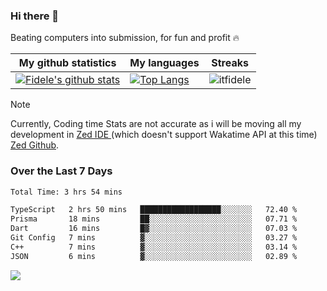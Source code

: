 ### Hi there 👋
<p>Beating computers into submission, for fun and profit 🔥</p>

|My github statistics|My languages|Streaks|
|-|-|-|
|[![Fidele's github stats](https://github-readme-stats.vercel.app/api?username=itfidele&count_private=true&show_icons=true&theme=dark&hide_title=true)](https://github.com/itfidele)|[![Top Langs](https://github-readme-stats.vercel.app/api/top-langs/?username=itfidele&show_icons=true&langs_count=8&theme=dark&layout=compact&hide_title=true)](https://github.com/itfidele)|![itfidele](https://github-readme-streak-stats.herokuapp.com/?user=itfidele&theme=dark)

> [!NOTE]  
> Currently, Coding time Stats are not accurate as i will be moving all my development in <a href="https://zed.dev" target="_blank"> Zed IDE </a> (which doesn't support Wakatime API at this time) <a href="https://github.com/zed-industries/zed">Zed Github</a>.

### Over the Last 7 Days
<!--START_SECTION:waka-->

```txt
Total Time: 3 hrs 54 mins

TypeScript   2 hrs 50 mins   ██████████████████░░░░░░░   72.40 %
Prisma       18 mins         ██░░░░░░░░░░░░░░░░░░░░░░░   07.71 %
Dart         16 mins         █▓░░░░░░░░░░░░░░░░░░░░░░░   07.03 %
Git Config   7 mins          ▓░░░░░░░░░░░░░░░░░░░░░░░░   03.27 %
C++          7 mins          ▓░░░░░░░░░░░░░░░░░░░░░░░░   03.14 %
JSON         6 mins          ▓░░░░░░░░░░░░░░░░░░░░░░░░   02.89 %
```

<!--END_SECTION:waka-->



![](https://komarev.com/ghpvc/?username=itfidele)
